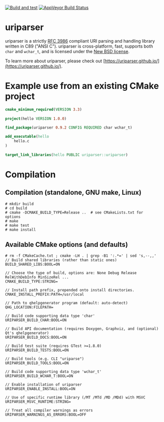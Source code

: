 [![Build and test](https://github.com/uriparser/uriparser/actions/workflows/build-and-test.yml/badge.svg)](https://github.com/uriparser/uriparser/actions/workflows/build-and-test.yml)
[![AppVeyor Build Status](https://ci.appveyor.com/api/projects/status/github/uriparseradmin/uriparser?svg=true)](https://ci.appveyor.com/project/uriparseradmin/uriparser) 
 
 
# uriparser 
 
uriparser is a 
strictly [RFC 3986](http://tools.ietf.org/html/rfc3986) compliant 
URI parsing and handling library 
written in C89 ("ANSI C"). 
uriparser is cross-platform, 
fast, 
supports both `char` and `wchar_t`, and
is licensed under the [New BSD license](https://github.com/uriparser/uriparser/blob/master/COPYING). 
 
To learn more about uriparser, 
please check out [https://uriparser.github.io/](https://uriparser.github.io/). 
 
 
# Example use from an existing CMake project 

```cmake 
cmake_minimum_required(VERSION 3.3)
 
project(hello VERSION 1.0.0)

find_package(uriparser 0.9.2 CONFIG REQUIRED char wchar_t) 
 
add_executable(hello 
    hello.c 
) 
 
target_link_libraries(hello PUBLIC uriparser::uriparser) 
``` 
 
 
# Compilation 
 
## Compilation (standalone, GNU make, Linux) 
```console 
# mkdir build 
# cd build 
# cmake -DCMAKE_BUILD_TYPE=Release ..  # see CMakeLists.txt for options 
# make 
# make test 
# make install 
``` 
 
## Available CMake options (and defaults) 
```console 
# rm -f CMakeCache.txt ; cmake -LH . | grep -B1 ':.*=' | sed 's,--,,' 
// Build shared libraries (rather than static ones) 
BUILD_SHARED_LIBS:BOOL=ON 
 
// Choose the type of build, options are: None Debug Release RelWithDebInfo MinSizeRel ... 
CMAKE_BUILD_TYPE:STRING= 
 
// Install path prefix, prepended onto install directories. 
CMAKE_INSTALL_PREFIX:PATH=/usr/local 
 
// Path to qhelpgenerator program (default: auto-detect)
QHG_LOCATION:FILEPATH=
 
// Build code supporting data type 'char' 
URIPARSER_BUILD_CHAR:BOOL=ON 
 
// Build API documentation (requires Doxygen, Graphviz, and (optional) Qt's qhelpgenerator) 
URIPARSER_BUILD_DOCS:BOOL=ON 
 
// Build test suite (requires GTest >=1.8.0) 
URIPARSER_BUILD_TESTS:BOOL=ON 
 
// Build tools (e.g. CLI "uriparse") 
URIPARSER_BUILD_TOOLS:BOOL=ON 
 
// Build code supporting data type 'wchar_t' 
URIPARSER_BUILD_WCHAR_T:BOOL=ON 
 
// Enable installation of uriparser 
URIPARSER_ENABLE_INSTALL:BOOL=ON 
 
// Use of specific runtime library (/MT /MTd /MD /MDd) with MSVC 
URIPARSER_MSVC_RUNTIME:STRING= 

// Treat all compiler warnings as errors
URIPARSER_WARNINGS_AS_ERRORS:BOOL=OFF
``` 
